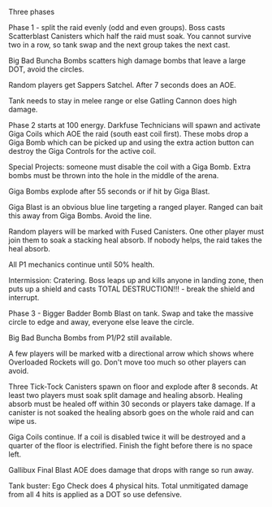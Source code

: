 Three phases

Phase 1 - split the raid evenly (odd and even groups). Boss casts Scatterblast Canisters which half the raid
must soak. You cannot survive two in a row, so tank swap and the next group takes the next cast.

Big Bad Buncha Bombs scatters high damage bombs that leave a large DOT, avoid the circles.

Random players get Sappers Satchel. After 7 seconds does an AOE.

Tank needs to stay in melee range or else Gatling Cannon does high damage.

Phase 2 starts at 100 energy. Darkfuse Technicians will spawn and activate Giga Coils which AOE the raid (south east coil first). These mobs drop a Giga Bomb which can be picked up and using the extra action button can destroy the Giga Controls for the active coil.

Special Projects: someone must disable the coil with a Giga Bomb. Extra bombs must be thrown into the hole
in the middle of the arena.

Giga Bombs explode after 55 seconds or if hit by Giga Blast.

Giga Blast is an obvious blue line targeting a ranged player. Ranged can bait this away from Giga Bombs. Avoid the line.

Random players will be marked with Fused Canisters. One other player must join them to soak a stacking heal absorb. If nobody helps, the raid takes the heal absorb.

All P1 mechanics continue until 50% health.

Intermission: Cratering. Boss leaps up and kills anyone in landing zone, then puts up a shield and casts TOTAL DESTRUCTION!!! - break the shield and interrupt.

Phase 3 - Bigger Badder Bomb Blast on tank. Swap and take the massive circle to edge and away, everyone else leave the circle.

Big Bad Buncha Bombs from P1/P2 still available.

A few players will be marked witb a directional arrow which shows where Overloaded Rockets will go. Don't move too much so other players can avoid.

Three Tick-Tock Canisters spawn on floor and explode after 8 seconds. At least two players
must soak split damage and healing absorb. Healing absorb must be healed off within 30 seconds or players take damage. If a canister is not soaked the healing absorb goes on the whole raid and can wipe us.

Giga Coils continue. If a coil is disabled twice it will be destroyed and a quarter of the floor is electrified. Finish the fight before there is no space left.

Gallibux Final Blast AOE does damage that drops with range so run away.

Tank buster: Ego Check does 4 physical hits. Total unmitigated damage from all 4 hits is applied as a DOT so use defensive.
